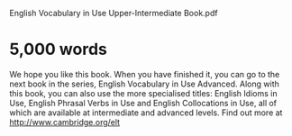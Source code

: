 English Vocabulary in Use Upper-Intermediate Book.pdf
# 5,000 words
We hope you like this book. When you have finished it,
you can go to the next book in the series,
English Vocabulary in Use Advanced. 
Along with this book, you can also use the more specialised titles:
English Idioms in Use, English Phrasal Verbs in Use and English Collocations in Use, all of which are available at intermediate and advanced levels.
Find out more at http://www.cambridge.org/elt
